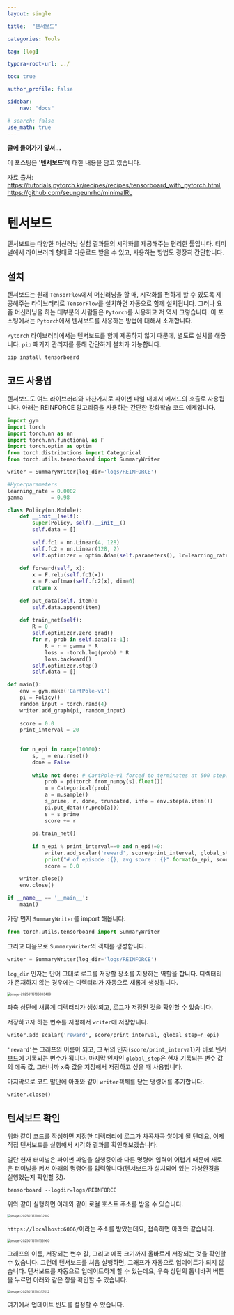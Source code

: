 ```yaml
---
layout: single

title:  "텐서보드"

categories: Tools

tag: [log]

typora-root-url: ../

toc: true

author_profile: false

sidebar:
    nav: "docs"

# search: false
use_math: true
---
```




**글에 들어가기 앞서...**

이 포스팅은 '**텐서보드**'에 대한 내용을 담고 있습니다.



자료 출처: <https://tutorials.pytorch.kr/recipes/recipes/tensorboard_with_pytorch.html>, <https://github.com/seungeunrho/minimalRL>









# 텐서보드

텐서보드는 다양한 머신러닝 실험 결과들의 시각화를 제공해주는 편리한 툴입니다. 터미널에서 라이브러리 형태로 다운로드 받을 수 있고, 사용하는 방법도 굉장히 간단합니다.







## 설치

텐서보드는 원래 `TensorFlow`에서 머신러닝을 할 때, 시각화를 편하게 할 수 있도록 제공해주는 라이브러리로 `TensorFlow`를 설치하면 자동으로 함께 설치됩니다. 그러나 요즘 머신러닝을 하는 대부분의 사람들은 `Pytorch`를 사용하고 저 역시 그렇습니다. 이 포스팅에서는 `Pytorch`에서 텐서보드를 사용하는 방법에 대해서 소개합니다. 



`Pytorch` 라이브러리에서는 텐서보드를 함께 제공하지 않기 때문에, 별도로 설치를 해줍니다. `pip` 패키지 관리자를 통해 간단하게 설치가 가능합니다.

```
pip install tensorboard
```







## 코드 사용법

텐서보드도 여느 라이브러리와 마찬가지로 파이썬 파일 내에서 메서드의 호출로 사용됩니다. 아래는 REINFORCE 알고리즘을 사용하는 간단한 강화학습 코드 예제입니다.



```python
import gym
import torch
import torch.nn as nn
import torch.nn.functional as F
import torch.optim as optim
from torch.distributions import Categorical
from torch.utils.tensorboard import SummaryWriter

writer = SummaryWriter(log_dir='logs/REINFORCE')

#Hyperparameters
learning_rate = 0.0002
gamma         = 0.98

class Policy(nn.Module):
    def __init__(self):
        super(Policy, self).__init__()
        self.data = []
        
        self.fc1 = nn.Linear(4, 128)
        self.fc2 = nn.Linear(128, 2)
        self.optimizer = optim.Adam(self.parameters(), lr=learning_rate)
        
    def forward(self, x):
        x = F.relu(self.fc1(x))
        x = F.softmax(self.fc2(x), dim=0)
        return x
      
    def put_data(self, item):
        self.data.append(item)
        
    def train_net(self):
        R = 0
        self.optimizer.zero_grad()
        for r, prob in self.data[::-1]:
            R = r + gamma * R
            loss = -torch.log(prob) * R
            loss.backward()
        self.optimizer.step()
        self.data = []

def main():
    env = gym.make('CartPole-v1')
    pi = Policy()
    random_input = torch.rand(4)
    writer.add_graph(pi, random_input)
    
    score = 0.0
    print_interval = 20
    
    
    for n_epi in range(10000):
        s, _ = env.reset()
        done = False
        
        while not done: # CartPole-v1 forced to terminates at 500 step.
            prob = pi(torch.from_numpy(s).float())
            m = Categorical(prob)
            a = m.sample()
            s_prime, r, done, truncated, info = env.step(a.item())
            pi.put_data((r,prob[a]))
            s = s_prime
            score += r
            
        pi.train_net()
        
        if n_epi % print_interval==0 and n_epi!=0:
            writer.add_scalar('reward', score/print_interval, global_step=n_epi)
            print("# of episode :{}, avg score : {}".format(n_epi, score/print_interval))
            score = 0.0

    writer.close()
    env.close()
    
if __name__ == '__main__':
    main()
```



가장 먼저 `SummaryWriter`를 import 해옵니다.

``` python
from torch.utils.tensorboard import SummaryWriter
```



그리고 다음으로 `SummaryWriter`의 객체를 생성합니다.

```python
writer = SummaryWriter(log_dir='logs/REINFORCE')
```



`log_dir` 인자는 단어 그대로 로그를 저장할 장소를 지정하는 역할을 합니다. 디렉터리가 존재하지 않는 경우에는 디렉터리가 자동으로 새롭게 생성됩니다. 



<img src="/images/2025-01-15-Tensorboard/image-20250115105033489.png" alt="image-20250115105033489" style="zoom:50%;" />

좌측 상단에 새롭게 디렉터리가 생성되고, 로그가 저장된 것을 확인할 수 있습니다.



저장하고자 하는 변수를 지정해서 `writer`에 저장합니다.

```python
writer.add_scalar('reward', score/print_interval, global_step=n_epi)
```



`'reward'`는 그래프의 이름이 되고, 그 뒤의 인자(`score/print_interval`)가 바로 텐서보드에 기록되는 변수가 됩니다. 마지막 인자인 `global_step`은 현재 기록되는 변수 값의 에폭 값, 그러니까 x축 값을 지정해서 저장하고 싶을 때 사용합니다.



마지막으로 코드 말단에 아래와 같이 `writer`객체를 닫는 명령어를 추가합니다.

```python
writer.close()
```







## 텐서보드 확인

위와 같이 코드를 작성하면 지정한 디렉터리에 로그가 차곡차곡 쌓이게 될 텐데요, 이제 직접 텐서보드를 실행해서 시각화 결과를 확인해보겠습니다.



일단 현재 터미널은 파이썬 파일을 실행중이라 다른 명령어 입력이 어렵기 때문에 새로운 터미널을 켜서 아래의 명령어를 입력합니다(텐서보드가 설치되어 있는 가상환경을 실행했는지 확인할 것).

```
tensorboard --logdir=logs/REINFORCE
```



위와 같이 실행하면 아래와 같이 로컬 호스트 주소를 받을 수 있습니다.

<img src="/images/2025-01-15-Tensorboard/image-20250115110032102.png" alt="image-20250115110032102" style="zoom:50%;" />

`https://localhost:6006/`이라는 주소를 받았는데요, 접속하면 아래와 같습니다.

<img src="/images/2025-01-15-Tensorboard/image-20250115110155960.png" alt="image-20250115110155960" style="zoom:50%;" />

그래프의 이름, 저장되는 변수 값, 그리고 에폭 크기까지 올바르게 저장되는 것을 확인할 수 있습니다. 그런데 텐서보드를 처음 실행하면, 그래프가 자동으로 업데이트가 되지 않습니다. 텐서보드를 자동으로 업데이트하게 할 수 있는데요, 우측 상단의 톱니바퀴 버튼을 누르면 아래와 같은 창을 확인할 수 있습니다.



<img src="/images/2025-01-15-Tensorboard/image-20250115110357012.png" alt="image-20250115110357012" style="zoom:50%;" />

여기에서 업데이트 빈도를 설정할 수 있습니다.









